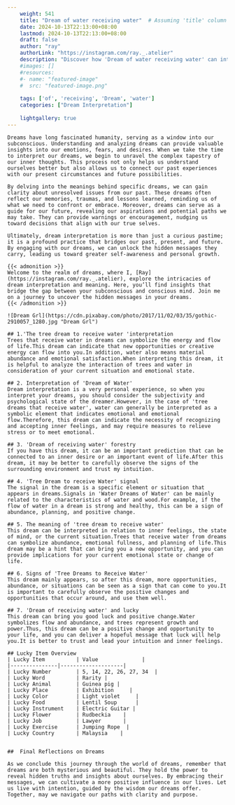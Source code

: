 ```yaml
---
    weight: 541
    title: "Dream of water receiving water"  # Assuming 'title' column exists
    date: 2024-10-13T22:13:00+08:00
    lastmod: 2024-10-13T22:13:00+08:00
    draft: false
    author: "ray"
    authorLink: "https://instagram.com/ray._.atelier"
    description: "Discover how 'Dream of water receiving water' can interpret your future and uncover its significant meanings in your life."
    #images: []
    #resources:
    #- name: "featured-image"
    #  src: "featured-image.png"
    
    tags: ['of', 'receiving', 'Dream', 'water']
    categories: ["Dream Interpretation"]
    
    lightgallery: true
---
```

    
    Dreams have long fascinated humanity, serving as a window into our subconscious. Understanding and analyzing dreams can provide valuable insights into our emotions, fears, and desires. When we take the time to interpret our dreams, we begin to unravel the complex tapestry of our inner thoughts. This process not only helps us understand ourselves better but also allows us to connect our past experiences with our present circumstances and future possibilities.
    
    By delving into the meanings behind specific dreams, we can gain clarity about unresolved issues from our past. These dreams often reflect our memories, traumas, and lessons learned, reminding us of what we need to confront or embrace. Moreover, dreams can serve as a guide for our future, revealing our aspirations and potential paths we may take. They can provide warnings or encouragement, nudging us toward decisions that align with our true selves.
    
    Ultimately, dream interpretation is more than just a curious pastime; it is a profound practice that bridges our past, present, and future. By engaging with our dreams, we can unlock the hidden messages they carry, leading us toward greater self-awareness and personal growth.
    
    {{< admonition >}}
    Welcome to the realm of dreams, where I, [Ray](https://instagram.com/ray._.atelier), explore the intricacies of dream interpretation and meaning. Here, you’ll find insights that bridge the gap between your subconscious and conscious mind. Join me on a journey to uncover the hidden messages in your dreams.
    {{< /admonition >}}
    
    ![Dream Grl](https://cdn.pixabay.com/photo/2017/11/02/03/35/gothic-2910057_1280.jpg "Dream Grl")
    
    ## 1.'The tree dream to receive water 'interpretation
    Trees that receive water in dreams can symbolize the energy and flow of life.This dream can indicate that new opportunities or creative energy can flow into you.In addition, water also means material abundance and emotional satisfaction.When interpreting this dream, it is helpful to analyze the interaction of trees and water in consideration of your current situation and emotional state.
    
    ## 2. Interpretation of 'Dream of Water'
    Dream interpretation is a very personal experience, so when you interpret your dreams, you should consider the subjectivity and psychological state of the dreamer.However, in the case of 'tree dreams that receive water', water can generally be interpreted as a symbolic element that indicates emotional and emotional flow.Therefore, this dream can indicate the necessity of recognizing and accepting inner feelings, and may require measures to relieve stress or to meet emotional.
    
    ## 3. 'Dream of receiving water' forestry
    If you have this dream, it can be an important prediction that can be connected to an inner desire or an important event of life.After this dream, it may be better to carefully observe the signs of the surrounding environment and trust my intuition.
    
    ## 4. 'Tree Dream to receive Water' signal
    The signal in the dream is a specific element or situation that appears in dreams.Signals in 'Water Dreams of Water' can be mainly related to the characteristics of water and wood.For example, if the flow of water in a dream is strong and healthy, this can be a sign of abundance, planning, and positive change.
    
    ## 5. The meaning of 'tree dream to receive water'
    This dream can be interpreted in relation to inner feelings, the state of mind, or the current situation.Trees that receive water from dreams can symbolize abundance, emotional fullness, and planning of life.This dream may be a hint that can bring you a new opportunity, and you can provide implications for your current emotional state or change of life.
    
    ## 6. Signs of 'Tree Dreams to Receive Water'
    This dream mainly appears, so after this dream, more opportunities, abundance, or situations can be seen as a sign that can come to you.It is important to carefully observe the positive changes and opportunities that occur around, and use them well.
    
    ## 7. 'Dream of receiving water' and lucky
    This dream can bring you good luck and positive change.Water symbolizes flow and abundance, and trees represent growth and power.Thus, this dream can be a positive change and opportunity to your life, and you can deliver a hopeful message that luck will help you.It is better to trust and lead your intuition and inner feelings.
    
    ## Lucky Item Overview
    | Lucky Item          | Value              |
    |---------------|--------------------|
    | Lucky Number        | 5, 14, 22, 26, 27, 34  |
    | Lucky Word          | Rarity |
    | Lucky Animal        | Guinea pig |
    | Lucky Place         | Exhibition     |
    | Lucky Color         | Light violet     |
    | Lucky Food          | Lentil Soup      |
    | Lucky Instrument    | Electric Guitar |
    | Lucky Flower        | Rudbeckia    |
    | Lucky Job           | Lawyer       |
    | Lucky Exercise      | Jumping Rope  |
    | Lucky Country       | Malaysia    |
    
    
    ##  Final Reflections on Dreams
    
    As we conclude this journey through the world of dreams, remember that dreams are both mysterious and beautiful. They hold the power to reveal hidden truths and insights about ourselves. By embracing their messages, we can cultivate a more positive influence in our lives. Let us live with intention, guided by the wisdom our dreams offer. Together, may we navigate our paths with clarity and purpose.
    